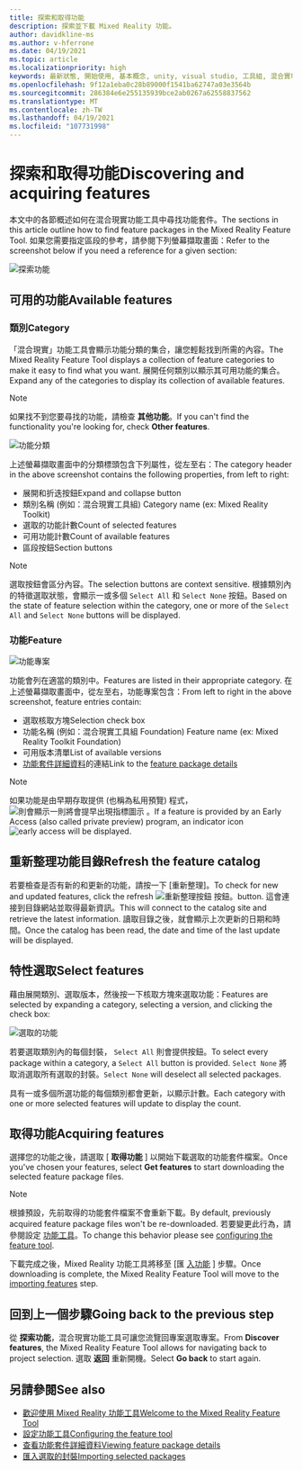 ```yaml
---
title: 探索和取得功能
description: 探索並下載 Mixed Reality 功能。
author: davidkline-ms
ms.author: v-hferrone
ms.date: 04/19/2021
ms.topic: article
ms.localizationpriority: high
keywords: 最新狀態, 開始使用, 基本概念, unity, visual studio, 工具組, 混合實境頭戴式裝置, windows 混合實境頭戴式裝置, 虛擬實境頭戴式裝置, 安裝, Windows, HoloLens, 模擬器, unreal, openxr
ms.openlocfilehash: 9f12a1eba0c28b89000f1541ba62747a03e3564b
ms.sourcegitcommit: 286384e6e255135939bce2ab0267a62558837562
ms.translationtype: MT
ms.contentlocale: zh-TW
ms.lasthandoff: 04/19/2021
ms.locfileid: "107731998"
---
```

# <a name="discovering-and-acquiring-features"></a><span data-ttu-id="8fb91-104">探索和取得功能</span><span class="sxs-lookup"><span data-stu-id="8fb91-104">Discovering and acquiring features</span></span>

<span data-ttu-id="8fb91-105">本文中的各節概述如何在混合現實功能工具中尋找功能套件。</span><span class="sxs-lookup"><span data-stu-id="8fb91-105">The sections in this article outline how to find feature packages in the Mixed Reality Feature Tool.</span></span> <span data-ttu-id="8fb91-106">如果您需要指定區段的參考，請參閱下列螢幕擷取畫面：</span><span class="sxs-lookup"><span data-stu-id="8fb91-106">Refer to the screenshot below if you need a reference for a given section:</span></span>

![探索功能](images/FeatureToolDiscovery.png)

## <a name="available-features"></a><span data-ttu-id="8fb91-108">可用的功能</span><span class="sxs-lookup"><span data-stu-id="8fb91-108">Available features</span></span>

### <a name="category"></a><span data-ttu-id="8fb91-109">類別</span><span class="sxs-lookup"><span data-stu-id="8fb91-109">Category</span></span>

<span data-ttu-id="8fb91-110">「混合現實」功能工具會顯示功能分類的集合，讓您輕鬆找到所需的內容。</span><span class="sxs-lookup"><span data-stu-id="8fb91-110">The Mixed Reality Feature Tool displays a collection of feature categories to make it easy to find what you want.</span></span> <span data-ttu-id="8fb91-111">展開任何類別以顯示其可用功能的集合。</span><span class="sxs-lookup"><span data-stu-id="8fb91-111">Expand any of the categories to display its collection of available features.</span></span>

> [!NOTE]
> <span data-ttu-id="8fb91-112">如果找不到您要尋找的功能，請檢查 **其他功能**。</span><span class="sxs-lookup"><span data-stu-id="8fb91-112">If you can't find the functionality you're looking for, check **Other features**.</span></span>

![功能分類](images/FeatureCategory.png)

<span data-ttu-id="8fb91-114">上述螢幕擷取畫面中的分類標頭包含下列屬性，從左至右：</span><span class="sxs-lookup"><span data-stu-id="8fb91-114">The category header in the above screenshot contains the following properties, from left to right:</span></span>

- <span data-ttu-id="8fb91-115">展開和折迭按鈕</span><span class="sxs-lookup"><span data-stu-id="8fb91-115">Expand and collapse button</span></span>
- <span data-ttu-id="8fb91-116">類別名稱 (例如：混合現實工具組) </span><span class="sxs-lookup"><span data-stu-id="8fb91-116">Category name (ex: Mixed Reality Toolkit)</span></span>
- <span data-ttu-id="8fb91-117">選取的功能計數</span><span class="sxs-lookup"><span data-stu-id="8fb91-117">Count of selected features</span></span>
- <span data-ttu-id="8fb91-118">可用功能計數</span><span class="sxs-lookup"><span data-stu-id="8fb91-118">Count of available features</span></span>
- <span data-ttu-id="8fb91-119">區段按鈕</span><span class="sxs-lookup"><span data-stu-id="8fb91-119">Section buttons</span></span>

> [!NOTE]
> <span data-ttu-id="8fb91-120">選取按鈕會區分內容。</span><span class="sxs-lookup"><span data-stu-id="8fb91-120">The selection buttons are context sensitive.</span></span> <span data-ttu-id="8fb91-121">根據類別內的特徵選取狀態，會顯示一或多個 `Select All` 和 `Select None` 按鈕。</span><span class="sxs-lookup"><span data-stu-id="8fb91-121">Based on the state of feature selection within the category, one or more of the `Select All` and `Select None` buttons will be displayed.</span></span>

### <a name="feature"></a><span data-ttu-id="8fb91-122">功能</span><span class="sxs-lookup"><span data-stu-id="8fb91-122">Feature</span></span>

![功能專案](images/FeatureEntry.png)

<span data-ttu-id="8fb91-124">功能會列在適當的類別中。</span><span class="sxs-lookup"><span data-stu-id="8fb91-124">Features are listed in their appropriate category.</span></span> <span data-ttu-id="8fb91-125">在上述螢幕擷取畫面中，從左至右，功能專案包含：</span><span class="sxs-lookup"><span data-stu-id="8fb91-125">From left to right in the above screenshot, feature entries contain:</span></span>

- <span data-ttu-id="8fb91-126">選取核取方塊</span><span class="sxs-lookup"><span data-stu-id="8fb91-126">Selection check box</span></span>
- <span data-ttu-id="8fb91-127">功能名稱 (例如：混合現實工具組 Foundation) </span><span class="sxs-lookup"><span data-stu-id="8fb91-127">Feature name (ex: Mixed Reality Toolkit Foundation)</span></span>
- <span data-ttu-id="8fb91-128">可用版本清單</span><span class="sxs-lookup"><span data-stu-id="8fb91-128">List of available versions</span></span>
- <span data-ttu-id="8fb91-129">[功能套件詳細資料](viewing-package-details.md)的連結</span><span class="sxs-lookup"><span data-stu-id="8fb91-129">Link to the [feature package details](viewing-package-details.md)</span></span>

> [!NOTE]
> <span data-ttu-id="8fb91-130">如果功能是由早期存取提供 (也稱為私用預覽) 程式， ![ 則會顯示一則將會提早出現指標圖示 ](images/EarlyAccess.png) 。</span><span class="sxs-lookup"><span data-stu-id="8fb91-130">If a feature is provided by an Early Access (also called private preview) program, an indicator icon ![early access](images/EarlyAccess.png) will be displayed.</span></span>

## <a name="refresh-the-feature-catalog"></a><span data-ttu-id="8fb91-131">重新整理功能目錄</span><span class="sxs-lookup"><span data-stu-id="8fb91-131">Refresh the feature catalog</span></span>

<span data-ttu-id="8fb91-132">若要檢查是否有新的和更新的功能，請按一下 [重新整理]。</span><span class="sxs-lookup"><span data-stu-id="8fb91-132">To check for new and updated features, click the refresh</span></span> ![重新整理按鈕](images/RefreshButton.png) <span data-ttu-id="8fb91-134">按鈕。</span><span class="sxs-lookup"><span data-stu-id="8fb91-134">button.</span></span> <span data-ttu-id="8fb91-135">這會連接到目錄網站並取得最新資訊。</span><span class="sxs-lookup"><span data-stu-id="8fb91-135">This will connect to the catalog site and retrieve the latest information.</span></span> <span data-ttu-id="8fb91-136">讀取目錄之後，就會顯示上次更新的日期和時間。</span><span class="sxs-lookup"><span data-stu-id="8fb91-136">Once the catalog has been read, the date and time of the last update will be displayed.</span></span>

## <a name="select-features"></a><span data-ttu-id="8fb91-137">特性選取</span><span class="sxs-lookup"><span data-stu-id="8fb91-137">Select features</span></span>

<span data-ttu-id="8fb91-138">藉由展開類別、選取版本，然後按一下核取方塊來選取功能：</span><span class="sxs-lookup"><span data-stu-id="8fb91-138">Features are selected by expanding a category, selecting a version, and clicking the check box:</span></span>

![選取的功能](images/SelectedFeatures.png)

<span data-ttu-id="8fb91-140">若要選取類別內的每個封裝， `Select All` 則會提供按鈕。</span><span class="sxs-lookup"><span data-stu-id="8fb91-140">To select every package within a category, a `Select All` button is provided.</span></span> <span data-ttu-id="8fb91-141">`Select None` 將取消選取所有選取的封裝。</span><span class="sxs-lookup"><span data-stu-id="8fb91-141">`Select None` will deselect all selected packages.</span></span> 

<span data-ttu-id="8fb91-142">具有一或多個所選功能的每個類別都會更新，以顯示計數。</span><span class="sxs-lookup"><span data-stu-id="8fb91-142">Each category with one or more selected features will update to display the count.</span></span>

## <a name="acquiring-features"></a><span data-ttu-id="8fb91-143">取得功能</span><span class="sxs-lookup"><span data-stu-id="8fb91-143">Acquiring features</span></span>

<span data-ttu-id="8fb91-144">選擇您的功能之後，請選取 [ **取得功能** ] 以開始下載選取的功能套件檔案。</span><span class="sxs-lookup"><span data-stu-id="8fb91-144">Once you've chosen your features, select **Get features** to start downloading the selected feature package files.</span></span>

> [!NOTE]
> <span data-ttu-id="8fb91-145">根據預設，先前取得的功能套件檔案不會重新下載。</span><span class="sxs-lookup"><span data-stu-id="8fb91-145">By default, previously acquired feature package files won't be re-downloaded.</span></span> <span data-ttu-id="8fb91-146">若要變更此行為，請參閱設定 [功能工具](configuring-feature-tool.md)。</span><span class="sxs-lookup"><span data-stu-id="8fb91-146">To change this behavior please see [configuring the feature tool](configuring-feature-tool.md).</span></span>

<span data-ttu-id="8fb91-147">下載完成之後，Mixed Reality 功能工具將移至 [匯 [入功能](importing-features.md) ] 步驟。</span><span class="sxs-lookup"><span data-stu-id="8fb91-147">Once downloading is complete, the Mixed Reality Feature Tool will move to the [importing features](importing-features.md) step.</span></span>

## <a name="going-back-to-the-previous-step"></a><span data-ttu-id="8fb91-148">回到上一個步驟</span><span class="sxs-lookup"><span data-stu-id="8fb91-148">Going back to the previous step</span></span>

<span data-ttu-id="8fb91-149">從 **探索功能**，混合現實功能工具可讓您流覽回專案選取專案。</span><span class="sxs-lookup"><span data-stu-id="8fb91-149">From **Discover features**, the Mixed Reality Feature Tool allows for navigating back to project selection.</span></span> <span data-ttu-id="8fb91-150">選取 **返回** 重新開機。</span><span class="sxs-lookup"><span data-stu-id="8fb91-150">Select **Go back** to start again.</span></span>

## <a name="see-also"></a><span data-ttu-id="8fb91-151">另請參閱</span><span class="sxs-lookup"><span data-stu-id="8fb91-151">See also</span></span>

- [<span data-ttu-id="8fb91-152">歡迎使用 Mixed Reality 功能工具</span><span class="sxs-lookup"><span data-stu-id="8fb91-152">Welcome to the Mixed Reality Feature Tool</span></span>](welcome-to-mr-feature-tool.md)
- [<span data-ttu-id="8fb91-153">設定功能工具</span><span class="sxs-lookup"><span data-stu-id="8fb91-153">Configuring the feature tool</span></span>](configuring-feature-tool.md)
- [<span data-ttu-id="8fb91-154">查看功能套件詳細資料</span><span class="sxs-lookup"><span data-stu-id="8fb91-154">Viewing feature package details</span></span>](viewing-package-details.md)
- [<span data-ttu-id="8fb91-155">匯入選取的封裝</span><span class="sxs-lookup"><span data-stu-id="8fb91-155">Importing selected packages</span></span>](importing-features.md)
